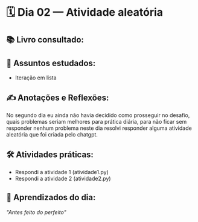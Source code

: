 # 🗓️ Dia 02 — Atividade aleatória

## 📚 Livro consultado:

## 🧠 Assuntos estudados:
- Iteração em lista

## ✍️ Anotações e Reflexões:
No segundo dia eu ainda não havia decidido como prosseguir no desafio, quais problemas seriam melhores para prática diária, para não ficar sem responder nenhum problema neste dia resolvi responder alguma atividade aleatória que foi criada pelo chatgpt.

## 🛠️ Atividades práticas:
- Respondi a atividade 1 (atividade1.py)
- Respondi a atividade 2 (atividade2.py)

## 🌱 Aprendizados do dia:
*"Antes feito do perfeito"*


